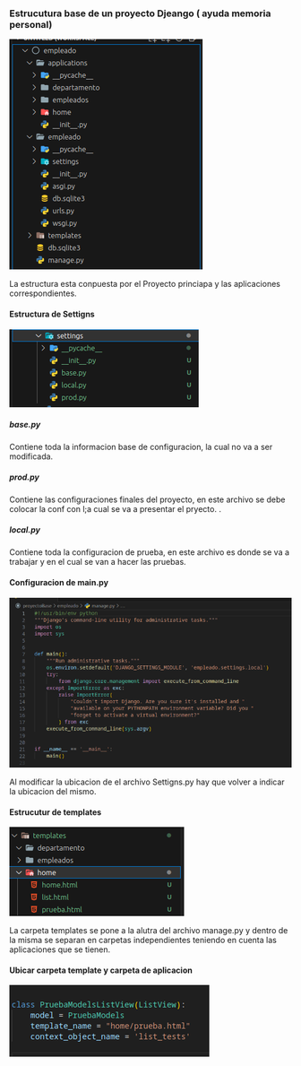 
<h3>Estrucutura base de un proyecto Djeango ( ayuda memoria personal)</h3>

<img src="media/Estructura.png" alt="">
<p>La estructura esta conpuesta por el Proyecto princiapa y las aplicaciones correspondientes.</p>

<h4>Estructura de Settigns</h5>
<img src="media/Settings.png" alt="">

<h5>base.py</h5>
<p>Contiene toda la informacion base de configuracion, la cual no va a ser modificada.</p>
<h5>prod.py</h5>
<p>Contiene las configuraciones finales del proyecto, en este archivo se debe colocar la conf con l;a cual se va a presentar el pryecto. .</p>
<h5>local.py</h5>
<p>Contiene toda la configuracion de prueba, en este archivo es donde se va a trabajar y en el cual se van a hacer las pruebas.</p>


<h4>Configuracion de main.py</h5>
<img src="media/main.png" alt="">
<p>Al modificar la ubicacion de el archivo Settigns.py hay que volver a indicar la ubicacion del mismo.</p>

<h4>Estrucutur de templates</h4>
<img src="media/templates.png" alt="">
<p>La carpeta templates se pone a la alutra del archivo manage.py y dentro de la misma se separan en carpetas independientes teniendo en cuenta las aplicaciones que se tienen.</p>

<h4>Ubicar carpeta template y carpeta de aplicacion</h4>
<img src="media/configviews.png" alt="">

